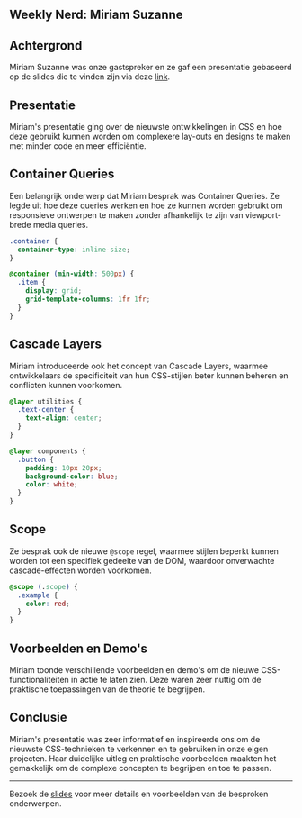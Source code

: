 ## Weekly Nerd: Miriam Suzanne

## Achtergrond
Miriam Suzanne was onze gastspreker en ze gaf een presentatie gebaseerd op de slides die te vinden zijn via deze [link](https://slides.oddbird.net/cq/pre-cssday/).

## Presentatie
Miriam's presentatie ging over de nieuwste ontwikkelingen in CSS en hoe deze gebruikt kunnen worden om complexere lay-outs en designs te maken met minder code en meer efficiëntie.

## Container Queries
Een belangrijk onderwerp dat Miriam besprak was Container Queries. Ze legde uit hoe deze queries werken en hoe ze kunnen worden gebruikt om responsieve ontwerpen te maken zonder afhankelijk te zijn van viewport-brede media queries.

```css
.container {
  container-type: inline-size;
}

@container (min-width: 500px) {
  .item {
    display: grid;
    grid-template-columns: 1fr 1fr;
  }
}
```

## Cascade Layers
Miriam introduceerde ook het concept van Cascade Layers, waarmee ontwikkelaars de specificiteit van hun CSS-stijlen beter kunnen beheren en conflicten kunnen voorkomen.

```css
@layer utilities {
  .text-center {
    text-align: center;
  }
}

@layer components {
  .button {
    padding: 10px 20px;
    background-color: blue;
    color: white;
  }
}
```

## Scope
Ze besprak ook de nieuwe `@scope` regel, waarmee stijlen beperkt kunnen worden tot een specifiek gedeelte van de DOM, waardoor onverwachte cascade-effecten worden voorkomen.

```css
@scope (.scope) {
  .example {
    color: red;
  }
}
```

## Voorbeelden en Demo's
Miriam toonde verschillende voorbeelden en demo's om de nieuwe CSS-functionaliteiten in actie te laten zien. Deze waren zeer nuttig om de praktische toepassingen van de theorie te begrijpen.

## Conclusie
Miriam's presentatie was zeer informatief en inspireerde ons om de nieuwste CSS-technieken te verkennen en te gebruiken in onze eigen projecten. Haar duidelijke uitleg en praktische voorbeelden maakten het gemakkelijk om de complexe concepten te begrijpen en toe te passen.

---

Bezoek de [slides](https://slides.oddbird.net/cq/pre-cssday/) voor meer details en voorbeelden van de besproken onderwerpen.
